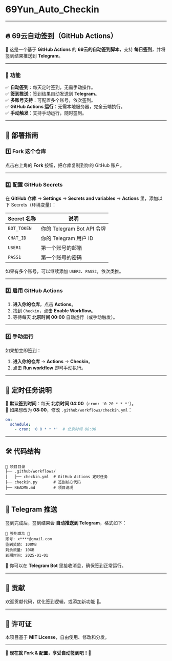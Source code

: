 # 69Yun_Auto_Checkin

---

## **🔥 69云自动签到（GitHub Actions）**

🚀 这是一个基于 **GitHub Actions** 的 **69云的自动签到脚本**，支持 **每日签到**，并将签到结果推送到 **Telegram**。

---

### **📜 功能**
✅ **自动签到**：每天定时签到，无需手动操作。  
✅ **签到推送**：签到结果自动发送到 **Telegram**。  
✅ **多账号支持**：可配置多个账号，依次签到。  
✅ **GitHub Actions 运行**：无需本地服务器，完全云端执行。  
✅ **手动触发**：支持手动运行，随时签到。  

---

## **🚀 部署指南**

### **1️⃣ Fork 这个仓库**
点击右上角的 **Fork** 按钮，把仓库复制到你的 GitHub 账户。

---

### **2️⃣ 配置 GitHub Secrets**
在 **GitHub 仓库** → **Settings** → **Secrets and variables** → **Actions** 里，添加以下 Secrets（环境变量）：  

| Secret 名称   | 说明 |
|--------------|---------------------------------|
| `BOT_TOKEN`  | 你的 Telegram Bot API 令牌 |
| `CHAT_ID`    | 你的 Telegram 用户 ID |
| `USER1`      | 第一个账号的邮箱 |
| `PASS1`      | 第一个账号的密码 |

如果有多个账号，可以继续添加 `USER2`、`PASS2`，依次类推。

---

### **3️⃣ 启用 GitHub Actions**
1. **进入你的仓库**，点击 **Actions**。
2. 找到 `Checkin`，点击 **Enable Workflow**。
3. 等待每天 **北京时间 00:00** 自动运行（或手动触发）。

---

### **4️⃣ 手动运行**
如果想立即签到：
1. **进入你的仓库** → **Actions** → **Checkin**。
2. 点击 **Run workflow** 即可手动执行。

---

## **📆 定时任务说明**
📌 **默认签到时间**：每天 **北京时间 04:00**（`cron: '0 20 * * *'`）。  
📌 如果想改为 **08:00**，修改 `.github/workflows/checkin.yml`：  
```yaml
on:
  schedule:
    - cron: '0 0 * * *'  # 北京时间 08:00
```

---

## **🛠️ 代码结构**
```
📂 项目目录
├── .github/workflows/
│   ├── checkin.yml  # GitHub Actions 定时任务
├── checkin.py       # 签到核心代码
├── README.md        # 项目说明
```

---

## **📜 Telegram 推送**
签到完成后，签到结果会 **自动推送到 Telegram**，格式如下：
```
🎉 签到成功 🎉
账号: x****@gmail.com
签到奖励: 100MB
剩余流量: 10GB
到期时间: 2025-01-01
```
🔗 你可以在 **Telegram Bot** 里接收消息，确保签到正常运行。

---

## **📌 贡献**
欢迎贡献代码，优化签到逻辑，或添加新功能 🎉。

---

## **📜 许可证**
本项目基于 **MIT License**，自由使用、修改和分发。

---

🎯 **现在就 Fork & 配置，享受自动签到吧！🚀**
